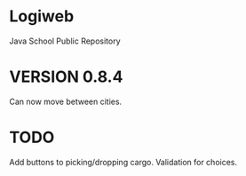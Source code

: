 # Logiweb
Java School Public Repository

# VERSION 0.8.4

Can now move between cities.

# TODO

Add buttons to picking/dropping cargo. Validation for choices.
